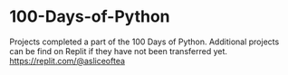 # 100-Days-of-Python
Projects completed a part of the 100 Days of Python.
Additional projects can be find on Replit if they have not been transferred yet.
https://replit.com/@asliceoftea

